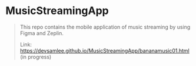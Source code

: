 # MusicStreamingApp
> This repo contains the mobile application of music streaming by using Figma and Zeplin.
>
> Link: https://devsamlee.github.io/MusicStreamingApp/bananamusic01.html (in progress)

